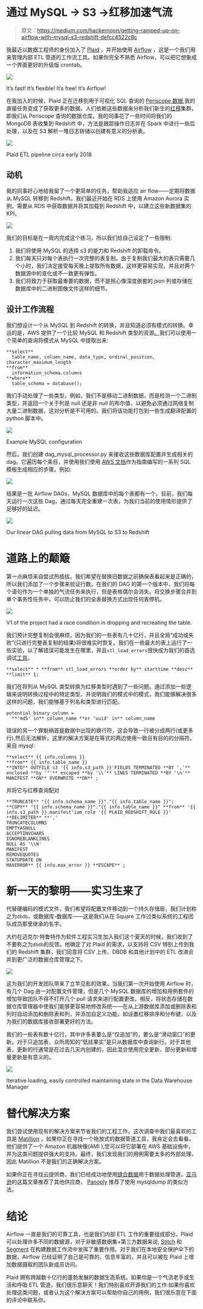 # 通过 MySQL → S3 →红移加速气流

> 原文：<https://medium.com/hackernoon/getting-ramped-up-on-airflow-with-mysql-s3-redshift-defcc4522c8c>

我最近以数据工程师的身份加入了 [Plaid](https://www.plaid.com) ，并开始使用 [Airflow](/airbnb-engineering/airflow-a-workflow-management-platform-46318b977fd8) ，这是一个我们用来管理内部 ETL 管道的工作流工具。如果你完全不熟悉 Airflow，可以把它想象成一个界面更好的升级版 crontab。

![](img/a620e3ebebc01dbab2a571fc9095feca.png)

It’s fast! It’s flexible! It’s free! It’s Airflow!

在我加入的时候，Plaid 正在迁移到用于可视化 SQL 查询的 [Periscope 数据](https://www.periscopedata.com/),我的直接任务变成了获取更多的数据，人们依赖这些数据来分析我们新生的[红移](https://hackernoon.com/tagged/redshift)集群，即我们从 Periscope 查询的数据仓库。我的同事花了一些时间将我们的 MongoDB 表收集到 Redshift 中，方法是跟踪操作日志并在 Spark 中进行一些后处理，以及在 S3 解析一堆日志转储以创建有意义的分析表。

![](img/1298d986d99a6a0e340b7a69f59a547e.png)

Plaid ETL pipeline circa early 2018

## 动机

我的同事好心地给我留了一个更简单的任务，帮助我适应 air flow——定期将数据从 MySQL 转移到 Redshift。我们最近开始在 RDS 上使用 Amazon Aurora 实例，需要从 RDS 中获取数据并将其加载到 Redshift 中，以建立这些新数据集的 KPI。

![](img/830d99de687d8278a91ba557da75a1c8.png)

我们的目标是在一周内完成这个练习，所以我们给自己设定了一些限制:

1.  我们将使用 MySQL 的选择 s3 的能力和 Redshift 的卸载命令。
2.  我们每天只对每个表执行一次完整的表复制。由于复制我们最大的表只需要几个小时，我们决定接受每天晚上提取所有数据，这样更容易实现，并且对两个数据源中的变化或不一致更有弹性。
3.  我们将致力于获取最重要的数据，而不是担心像深度嵌套的 json 列或存储在数据库中的二进制图像文件这样的细节。

## 设计工作流程

我们想设计一个从 MySQL 到 Redshift 的转换，并且知道必须有模式的转换。幸运的是，AWS 提供了一个比较 MySQL 和 Redshift 类型的资源[。](https://docs.aws.amazon.com/datapipeline/latest/DeveloperGuide/dp-template-redshift.html)我们可以使用一个简单的查询将模式从 MySQL 中提取出来:

```
**select** 
  table_name, column_name, data_type, ordinal_position, character_maximum_length 
**from** 
  information_schema.columns 
**where** 
  table_schema = database();
```

我们手动处理了一些类型，例如，我们不是移动二进制数据，而是检测一个二进制类型，并返回一个关于列是 null 还是非 null 的布尔值，以避免必须通过网络复制大量二进制数据，这对分析是不可用的。我们将该功能打包到一些生成翻译配置的 python 脚本中。

![](img/8107382363492b87b63cfd29b6e0e507.png)

Example MySQL configuration

然后，我们创建 dag_mysql_processor.py 来接收这些数据库配置并生成相关的 dag。它遍历每个条目，并使用我们使用 [AWS 文档](https://docs.aws.amazon.com/redshift/latest/dg/r_UNLOAD.html)作为指南编写的一系列 SQL 模板生成相应的步骤。例如:

![](img/ac1301a88d84f87953dbdd32d82c0a5d.png)

结果是一批 Airflow DAGs，MySQL 数据库中的每个表都有一个。目前，我们每天运行一次这些 Dag，通过每天完全重建一次表，为我们当前的使用情形提供了足够好的延迟。

![](img/f2883fee90b3c304d7f51f78b7f3914d.png)

Our linear DAG pulling data from MySQL to S3 to Redshift

# 道路上的颠簸

第一点麻烦来自尝试热插拔。我们希望在替换旧数据之前确保表看起来是正确的，所以我们添加了一个步骤来验证行数。在我们的 DAG 的第一个版本中，我们将每个语句作为一个单独的气流任务来执行，但是表格偶尔会消失。将交换步骤合并到单个事务性任务中，可以防止我们的全表替换方式出现任何表停机。

![](img/e5e8ada6c8f6b0a5bf2cd9a8841718fe.png)

V1 of the project had a race condition in dropping and recreating the table.

我们预计完整复制会很麻烦，因为我们的一些表有几十亿行，并且全局“成功或失败”(只进行完整表复制的结果)将很难实时恢复。我们在一些最大的表上运行了一些实验，以了解错误可能发生在哪里，并且`stl_load_errors`很快成为我们的首选调试[工具](https://hackernoon.com/tagged/tool)。

```
**select** * **from** stl_load_errors **order by** starttime **desc** **limit** 1;
```

我们在将列从 MySQL 类型转换为红移类型时遇到了一些问题。通过添加一些逻辑来说明转换过程中的特定类型，并说明我们的模式中的模式，我们能够解决很多这样的问题，我们能够基于列名和类型进行匹配。

```
potential_binary_column = 
  **'md5' in** column_name **or 'uuid' in** column_name
```

错误的另一个罪魁祸首是数据中出现的换行符，这会导致一行被分成两行(或更多行),然后无法解析。这里的解决方案是在等式的两边使用一致且有目的的分隔符。来自 mysql:

```
**select** {{ info.columns }} 
**from** {{ info.table_name }}
**INTO** OUTFILE s3 '{{ info.s3_path }}'FIELDS TERMINATED **BY ','** enclosed **by '"'** escaped **by '\\'** LINES TERMINATED **BY '\n'** MANIFEST **ON** OVERWRITE **ON** ;
```

并将它与红移查询配对

```
**TRUNCATE** "{{ info.schema_name }}"."{{ info.table_name }}";
**COPY** "{{ info.schema_name }}"."{{ info.table_name }}" **from** '{{ info.s3_path }}.manifest'iam_role '{{ PLAID_REDSHIFT_ROLE }}' **DELIMITER** **','
TRUNCATECOLUMNS
EMPTYASNULL
ACCEPTINVCHARS
IGNOREBLANKLINES
NULL AS '\\N'
MANIFEST
REMOVEQUOTES
STATUPDATE ON
MAXERROR** {{ info.max_error }} **ESCAPE** ;
```

# 新一天的黎明——实习生来了

代替硬编码的模式文件，我们希望将配置文件移动到一个持久存储层，我们计划称之为`dbdb`，或数据库-数据库——这是我们从在 Square 工作过类似系统的工程团队成员那里继承的名字。

大约在迈克尔·特鲁特作为软件工程实习生加入我们这个夏天的时候，我们收到了不要称之为`dbdb`的反馈。他确定了对 Plaid 的需求，以支持将 CSV 特别上传到我们的 Redshift 集群，我们同意将 CSV 上传、DBDB 和其他计划中的 ETL 改进合并到更广泛的数据仓库管理之下。

![](img/c70ecc1f1a267fdd7245958e1bc43f1d.png)

这为我们的开发团队带来了立竿见影的效果。当我们第一次开始使用 Airflow 时，有几个 Dag 由一对配置文件管理，但是几个 MySQL 数据库的增加和用例套件的增加导致团队不得不打开几个 pull 请求来进行配置更改。相反，将状态存储在数据仓库管理器中使我们能够更容易地修改系统——在从上游数据库添加或删除表和列时自动添加和删除表和列，并添加自定义功能，如设置红移排序和分布键，以及为我们的数据库接收部署更好的方法。

我们的一些表有数十亿行，其中许多表要么是“仅追加”的，要么是“滑动窗口”的更新。对于只追加表，众所周知的“低挂果实”是只从数据库中查询新行。对于其他表，更新的行通常是在过去几天内创建的，因此混合使用完全更新、部分更新和增量更新是有意义的。

![](img/19ea9e5ffcd35c6d3e9288d23f6662fd.png)

Iterative loading, easily controlled maintaining state in the Data Warehouse Manager

# 替代解决方案

我们尝试使用现有的解决方案来节省我们的工程工作。这次调查中我们最喜欢的工具是 [Matillion](https://www.matillion.com/) ，如果你正在寻找一个拖放式的数据管道工具，我肯定会去看看。他们提供了一个 Amazon 机器映像(AMI ),您可以将它部署在 AWS 基础设施中，并为这类问题提供强大的支持。最终，我们发现我们的用例需要太多的外部处理，因此 Matillion 不是我们的正确解决方案。

如果你正在寻找云提供商，我们已经成功地使用[缝合数据](https://www.stitchdata.com/)用于数据处理管道，[亚马逊](https://aws.amazon.com/blogs/aws/fast-easy-free-sync-rds-to-redshift/)的这篇文章推荐了其他供应商， [Panoply](https://blog.panoply.io/how-to-move-your-mysql-to-amazon-redshift) 推荐了使用 mysqldump 的类似方法。

# 结论

Airflow 一直是我们的可靠工具，也是我们内部 ETL 工作的重要组成部分。Plaid 可以处理许多不同的数据源，对于非敏感数据集+第三方数据来说, [Stitch](https://www.stitchdata.com/) 和 [Segment](https://segment.com/) 在构建数据工作流中发挥了重要作用。对于我们在本地安全保护伞下的数据，Airflow 已经证明了自己是可靠的、信息丰富的，并且可以被在 Plaid 上增加数据摄取的团队新成员访问。

Plaid 拥有跨越数十亿行的蓬勃发展的数据生态系统。如果你是一个气流老手或生活和呼吸 ETL 管道，我们很乐意聊天！我们特别喜欢开源我们的工作:如果你喜欢处理这类问题，或者认为这个解决方案可以帮助你自己的用例，我们很乐意在下面的评论中联系你。